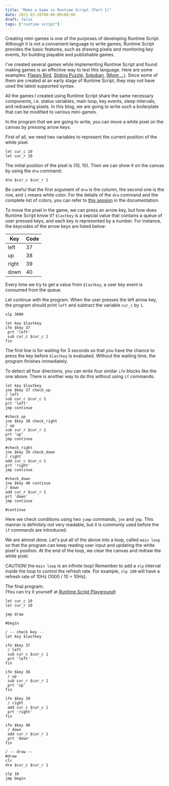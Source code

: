 ```yaml
---
title: "Make a Game in Runtime Script (Part 1)"
date: 2021-03-28T00:00:00+08:00
draft: false
tags: ["runtime script"]
---
```


Creating mini-games is one of the purposes of developing Runtime Script. Although it is not a convenient language to write games, Runtime Script provides the basic features, such as drawing pixels and monitoring key events, for building playable and publishable games.

I've created several games while implementing Runtime Script and found making games is an effective way to test this language. Here are some examples: [Flappy Bird](https://runtime.siwei.dev/?src=bird),
[Sliding Puzzle](https://runtime.siwei.dev/?src=puzzle),
[Sokoban](https://siwei.dev/app/sokoban/), 
[(More ...)](https://github.com/yjlo123/runtime-script#examples). Since some of them are created at an early stage of Runtime Script,   they may not have used the latest supported syntax.

All the games I created using Runtime Script share the same necessary components, i.e. status variables, main loop, key events, sleep intervals, and redrawing pixels. In this blog, we are going to write such a boilerplate that can be modified to various mini-games.

In the program that we are going to write, you can move a white pixel on the canvas by pressing arrow keys.

First of all, we need two variables to represent the current position of the white pixel.
```
let cur_c 10
let cur_r 10
```

The initial position of the pixel is (10, 10). Then we can show it on the canvas by using the `drw` command:
```
drw $cur_c $cur_r 1
```

Be careful that the first argument of `drw` is the column, the second one is the row, and `1` means white color. For the details of the `drw` command and the complete list of colors, you can refer to [this session](https://siwei.dev/doc/runtime/#canvas) in the documentation.

To move the pixel in the game, we can press an arrow key, but how does Runtime Script know it? `$lastkey` is a sepcial value that contains a queue of user pressed keys, and each key is represented by a number. For instance, the keycodes of the arrow keys are listed below:

| Key | Code |
|---|---|
| left | 37 |
| up | 38 |
| right | 39 |
| down | 40 |

Every time we try to get a value from `$lastkey`, a user key event is consumed from the queue.

Let continue with the program. When the user presses the left arrow key, the program should print `left` and subtract the variable `cur_c` by `1`.
```
slp 3000

let key $lastkey
ife $key 37
 prt 'left'
 sub cur_c $cur_c 1
fin
```

The first line is for waiting for 3 seconds so that you have the chance to press the key before `$lastkey` is evaluated. Without the waiting time, the program finishes immediately.

To detect all four directions, you can write four similar `ife` blocks like the one above. There is another way to do this without using `if` commands:
```
let key $lastkey
jne $key 37 check_up
/ left
sub cur_c $cur_c 1
prt 'left'
jmp continue

#check_up
jne $key 38 check_right
/ up
sub cur_r $cur_r 1
prt 'up'
jmp continue

#check_right
jne $key 39 check_down
/ right
add cur_c $cur_c 1
prt 'right'
jmp continue

#check_down
jne $key 40 continue
/ down
add cur_r $cur_r 1
prt 'down'
jmp continue

#continue
```

Here we check conditions using two `jump` commands, `jne` and `jmp`. This manner is definitely not very readable, but it is commonly used before the `if` commands are introduced.

We are almost done. Let's put all of the above into a loop, called `main loop` so that the program can keep reading user input and updating the white pixel's position. At the end of the loop, we clear the canvas and redraw the white pixel.

CAUTION! the `main loop` is an infinite loop! Remember to add a `slp` interval inside the loop to control the refresh rate. For example, `slp 100` will have a refresh rate of 10Hz (1000 / 10 = 10Hz).

The final program:  
(You can try it yourself at [Runtime Script Playground](https://runtime.siwei.dev/))
```
let cur_c 10
let cur_r 10

jmp draw

#begin

/ -- check key --
let key $lastkey

ife $key 37
 / left
 sub cur_c $cur_c 1
 prt 'left'
fin

ife $key 38
 / up
 sub cur_r $cur_r 1
 prt 'up'
fin

ife $key 39
 / right
 add cur_c $cur_c 1
 prt 'right'
fin

ife $key 40
 / down
 add cur_r $cur_r 1
 prt 'down'
fin

/ -- draw --
#draw
clr
drw $cur_c $cur_r 1

slp 10
jmp begin
```
